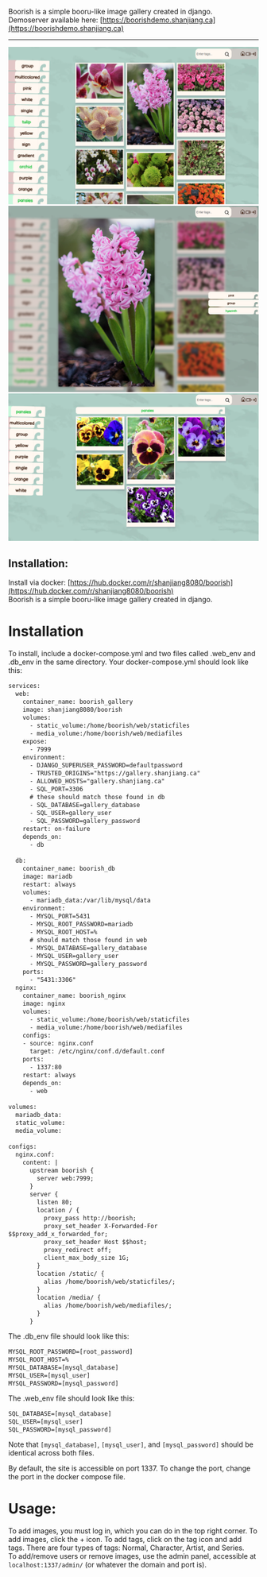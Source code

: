 Boorish is a simple booru-like image gallery created in django.  
Demoserver available here: [https://boorishdemo.shanjiang.ca](https://boorishdemo.shanjiang.ca)
***
![main page](https://raw.githubusercontent.com/shanjiang8080/boorish/refs/heads/main/preview_1.png)
![detail view](https://raw.githubusercontent.com/shanjiang8080/boorish/refs/heads/main/preview_2.png)
![filter view](https://raw.githubusercontent.com/shanjiang8080/boorish/refs/heads/main/preview_3.png)
## Installation:   
Install via docker: [https://hub.docker.com/r/shanjiang8080/boorish](https://hub.docker.com/r/shanjiang8080/boorish)    
Boorish is a simple booru-like image gallery created in django.   
# Installation   
To install, include a docker-compose.yml and two files called .web\_env and .db\_env in the same directory.
Your docker-compose.yml should look like this:   
```
services:
  web:
    container_name: boorish_gallery
    image: shanjiang8080/boorish
    volumes:
      - static_volume:/home/boorish/web/staticfiles
      - media_volume:/home/boorish/web/mediafiles
    expose:
      - 7999
    environment:
      - DJANGO_SUPERUSER_PASSWORD=defaultpassword
      - TRUSTED_ORIGINS="https://gallery.shanjiang.ca"
      - ALLOWED_HOSTS="gallery.shanjiang.ca"
      - SQL_PORT=3306
      # these should match those found in db
      - SQL_DATABASE=gallery_database
      - SQL_USER=gallery_user
      - SQL_PASSWORD=gallery_password
    restart: on-failure
    depends_on:
      - db

  db:
    container_name: boorish_db
    image: mariadb
    restart: always
    volumes:
      - mariadb_data:/var/lib/mysql/data
    environment:
      - MYSQL_PORT=5431
      - MYSQL_ROOT_PASSWORD=mariadb
      - MYSQL_ROOT_HOST=%
      # should match those found in web
      - MYSQL_DATABASE=gallery_database
      - MYSQL_USER=gallery_user
      - MYSQL_PASSWORD=gallery_password
    ports:
      - "5431:3306"
  nginx:
    container_name: boorish_nginx
    image: nginx
    volumes:
      - static_volume:/home/boorish/web/staticfiles
      - media_volume:/home/boorish/web/mediafiles
    configs:
    - source: nginx.conf
      target: /etc/nginx/conf.d/default.conf
    ports:
      - 1337:80
    restart: always
    depends_on:
      - web

volumes:
  mariadb_data:
  static_volume:
  media_volume:

configs:
  nginx.conf:
    content: |
      upstream boorish {
        server web:7999;
      }
      server {
        listen 80;
        location / {
          proxy_pass http://boorish;
          proxy_set_header X-Forwarded-For $$proxy_add_x_forwarded_for;
          proxy_set_header Host $$host;
          proxy_redirect off;
          client_max_body_size 1G;
        }
        location /static/ {
          alias /home/boorish/web/staticfiles/;
        }
        location /media/ {
          alias /home/boorish/web/mediafiles/;
        }
      }
```
The .db_env file should look like this:
```
MYSQL_ROOT_PASSWORD=[root_password]
MYSQL_ROOT_HOST=%
MYSQL_DATABASE=[mysql_database]
MYSQL_USER=[mysql_user]
MYSQL_PASSWORD=[mysql_password]
```
The .web_env file should look like this:
```
SQL_DATABASE=[mysql_database]
SQL_USER=[mysql_user]
SQL_PASSWORD=[mysql_password]
```
Note that `[mysql_database]`, `[mysql_user]`, and `[mysql_password]` should be identical across both files.
   
By default, the site is accessible on port 1337. To change the port, change the port in the docker compose file.   
   
# Usage:   
To add images, you must log in, which you can do in the top right corner. To add images, click the + icon. To add tags, click on the tag icon and add tags. There are four types of tags: Normal, Character, Artist, and Series.   
To add/remove users or remove images, use the admin panel, accessible at `localhost:1337/admin/` (or whatever the domain and port is).    
   

